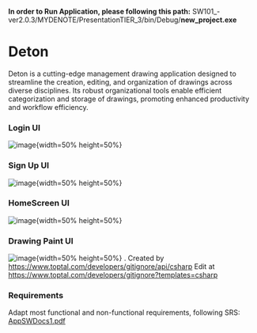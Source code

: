 **In order to Run Application, please following this path:**
SW101_-ver2.0.3/MYDENOTE/PresentationTIER_3/bin/Debug/**new_project.exe**

# Deton
Deton is a cutting-edge management drawing application designed to streamline the creation, editing, and organization of drawings across diverse disciplines. Its robust organizational tools enable efficient categorization and storage of drawings, promoting enhanced productivity and workflow efficiency.

### Login UI
![image](https://github.com/huuquangg/Drawing-Management-System_SW101/assets/98322281/5d0eb9e5-6586-4e28-9aaf-2569298ddbfc){width=50% height=50%}

### Sign Up UI

![image](https://github.com/huuquangg/Drawing-Management-System_SW101/assets/98322281/cfbfb31a-87a8-448f-a61a-a0d40949be4d){width=50% height=50%}

### HomeScreen UI

![image](https://github.com/huuquangg/Drawing-Management-System_SW101/assets/98322281/3f7ce193-9ed8-4d8c-b58f-d7ae7a2c66c1){width=50% height=50%}

### Drawing Paint UI

![image](https://github.com/huuquangg/Drawing-Management-System_SW101/assets/98322281/72f91ef1-dd59-4ee8-8138-d252c086138c){width=50% height=50%}
.
Created by https://www.toptal.com/developers/gitignore/api/csharp
Edit at https://www.toptal.com/developers/gitignore?templates=csharp

### Requirements

Adapt most functional and non-functional requirements, following SRS: 
[AppSWDocs1.pdf](https://github.com/huuquangg/Drawing-Management-System_SW101/files/14021466/AppSWDocs1.pdf)

